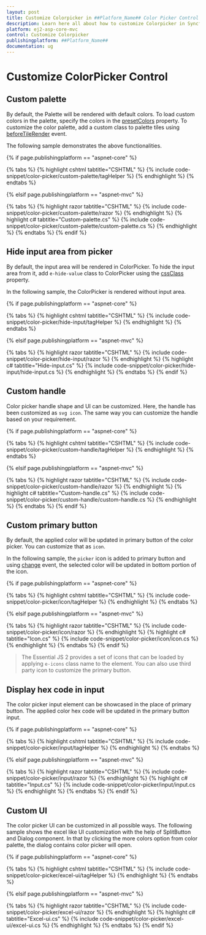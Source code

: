```yaml
---
layout: post
title: Customize Colorpicker in ##Platform_Name## Color Picker Control | Syncfusion
description: Learn here all about how to customize Colorpicker in Syncfusion ##Platform_Name## Color Picker control of Syncfusion Essential JS 2 and more.
platform: ej2-asp-core-mvc
control: Customize Colorpicker
publishingplatform: ##Platform_Name##
documentation: ug
---
```


# Customize ColorPicker Control

## Custom palette

By default, the Palette will be rendered with default colors. To load custom colors in the palette, specify the colors in the [presetColors](https://help.syncfusion.com/cr/aspnetcore-js2/Syncfusion.EJ2.Inputs.ColorPicker.html#Syncfusion_EJ2_Inputs_ColorPicker_PresetColors) property. To customize the color palette, add a custom class to palette tiles using [beforeTileRender](https://help.syncfusion.com/cr/aspnetcore-js2/Syncfusion.EJ2.Inputs.ColorPicker.html#Syncfusion_EJ2_Inputs_ColorPicker_BeforeTileRender) event.

The following sample demonstrates the above functionalities.

{% if page.publishingplatform == "aspnet-core" %}

{% tabs %}
{% highlight cshtml tabtitle="CSHTML" %}
{% include code-snippet/color-picker/custom-palette/tagHelper %}
{% endhighlight %}
{% endtabs %}

{% elsif page.publishingplatform == "aspnet-mvc" %}

{% tabs %}
{% highlight razor tabtitle="CSHTML" %}
{% include code-snippet/color-picker/custom-palette/razor %}
{% endhighlight %}
{% highlight c# tabtitle="Custom-palette.cs" %}
{% include code-snippet/color-picker/custom-palette/custom-palette.cs %}
{% endhighlight %}
{% endtabs %}
{% endif %}



## Hide input area from picker

By default, the input area will be rendered in ColorPicker. To hide the input area from it, add `e-hide-value` class to ColorPicker using the [cssClass](https://help.syncfusion.com/cr/aspnetcore-js2/Syncfusion.EJ2.Inputs.ColorPicker.html#Syncfusion_EJ2_Inputs_ColorPicker_CssClass) property.

In the following sample, the ColorPicker is rendered without input area.

{% if page.publishingplatform == "aspnet-core" %}

{% tabs %}
{% highlight cshtml tabtitle="CSHTML" %}
{% include code-snippet/color-picker/hide-input/tagHelper %}
{% endhighlight %}
{% endtabs %}

{% elsif page.publishingplatform == "aspnet-mvc" %}

{% tabs %}
{% highlight razor tabtitle="CSHTML" %}
{% include code-snippet/color-picker/hide-input/razor %}
{% endhighlight %}
{% highlight c# tabtitle="Hide-input.cs" %}
{% include code-snippet/color-picker/hide-input/hide-input.cs %}
{% endhighlight %}
{% endtabs %}
{% endif %}



## Custom handle

Color picker handle shape and UI can be customized. Here, the handle has been customized as `svg icon`. The same way you can customize the handle based on your requirement.

{% if page.publishingplatform == "aspnet-core" %}

{% tabs %}
{% highlight cshtml tabtitle="CSHTML" %}
{% include code-snippet/color-picker/custom-handle/tagHelper %}
{% endhighlight %}
{% endtabs %}

{% elsif page.publishingplatform == "aspnet-mvc" %}

{% tabs %}
{% highlight razor tabtitle="CSHTML" %}
{% include code-snippet/color-picker/custom-handle/razor %}
{% endhighlight %}
{% highlight c# tabtitle="Custom-handle.cs" %}
{% include code-snippet/color-picker/custom-handle/custom-handle.cs %}
{% endhighlight %}
{% endtabs %}
{% endif %}



## Custom primary button

By default, the applied color will be updated in primary button of the color picker. You can customize that as `icon`.

In the following sample, the `picker` icon is added to primary button and using [change](https://help.syncfusion.com/cr/aspnetcore-js2/Syncfusion.EJ2.Inputs.ColorPicker.html#Syncfusion_EJ2_Inputs_ColorPicker_Change) event, the selected color will be updated in bottom portion of the icon.

{% if page.publishingplatform == "aspnet-core" %}

{% tabs %}
{% highlight cshtml tabtitle="CSHTML" %}
{% include code-snippet/color-picker/icon/tagHelper %}
{% endhighlight %}
{% endtabs %}

{% elsif page.publishingplatform == "aspnet-mvc" %}

{% tabs %}
{% highlight razor tabtitle="CSHTML" %}
{% include code-snippet/color-picker/icon/razor %}
{% endhighlight %}
{% highlight c# tabtitle="Icon.cs" %}
{% include code-snippet/color-picker/icon/icon.cs %}
{% endhighlight %}
{% endtabs %}
{% endif %}



> The Essential JS 2 provides a set of icons that can be loaded by applying `e-icons` class name to the element. You can also use third party icon to customize the primary button.

## Display hex code in input

The color picker input element can be showcased in the place of primary button. The applied color hex code will be updated in the primary button input.

{% if page.publishingplatform == "aspnet-core" %}

{% tabs %}
{% highlight cshtml tabtitle="CSHTML" %}
{% include code-snippet/color-picker/input/tagHelper %}
{% endhighlight %}
{% endtabs %}

{% elsif page.publishingplatform == "aspnet-mvc" %}

{% tabs %}
{% highlight razor tabtitle="CSHTML" %}
{% include code-snippet/color-picker/input/razor %}
{% endhighlight %}
{% highlight c# tabtitle="Input.cs" %}
{% include code-snippet/color-picker/input/input.cs %}
{% endhighlight %}
{% endtabs %}
{% endif %}



## Custom UI

The color picker UI can be customized in all possible ways. The following sample shows the excel like UI customization with the help of SplitButton and Dialog component. In that by clicking the more colors option from color palette, the dialog contains color picker will open.

{% if page.publishingplatform == "aspnet-core" %}

{% tabs %}
{% highlight cshtml tabtitle="CSHTML" %}
{% include code-snippet/color-picker/excel-ui/tagHelper %}
{% endhighlight %}
{% endtabs %}

{% elsif page.publishingplatform == "aspnet-mvc" %}

{% tabs %}
{% highlight razor tabtitle="CSHTML" %}
{% include code-snippet/color-picker/excel-ui/razor %}
{% endhighlight %}
{% highlight c# tabtitle="Excel-ui.cs" %}
{% include code-snippet/color-picker/excel-ui/excel-ui.cs %}
{% endhighlight %}
{% endtabs %}
{% endif %}


